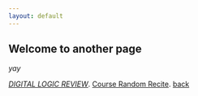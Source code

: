 ```yaml
---
layout: default
---
```


## Welcome to another page

_yay_

[_DIGITAL LOGIC REVIEW_](./digital-logic.html).
[Course Random Recite](./random.html).
[back](./)
